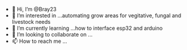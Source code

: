 - 👋 Hi, I’m @Bray23
- 👀 I’m interested in ...automating grow areas for vegitative, fungal and livestock needs
- 🌱 I’m currently learning ...how to interface esp32 and arduino
- 💞️ I’m looking to collaborate on ...
- 📫 How to reach me ...

<!---
Bray23/Bray23 is a ✨ special ✨ repository because its `README.md` (this file) appears on your GitHub profile.
You can click the Preview link to take a look at your changes.
--->
